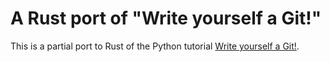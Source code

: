 # A Rust port of "Write yourself a Git!"

This is a partial port to Rust of the Python tutorial [Write yourself a Git!](https://wyag.thb.lt/).
